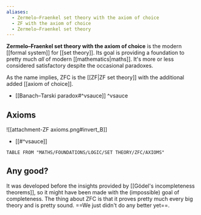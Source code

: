 ```yaml
---
aliases:
  - Zermelo–Fraenkel set theory with the axiom of choice
  - ZF with the axiom of choice
  - Zermelo–Fraenkel set theory
---
```

**Zermelo–Fraenkel set theory with the axiom of choice** is the modern [[formal system]] for [[set theory]].
Its goal is providing a foundation to pretty much _all_ of modern [[mathematics|maths]].
It's more or less considered satisfactory despite the occasional paradoxes.

As the name implies, ZFC is the [[ZF|ZF set theory]] with the additional added [[axiom of choice]].

- [[Banach–Tarski paradox#^vsauce]] ^vsauce

## Axioms

![[attachment-ZF axioms.png#invert_B]]
- [[#^vsauce]]

```dataview
TABLE FROM "MATHS/FOUNDATIONS/LOGIC/SET THEORY/ZFC/AXIOMS"
```

## Any good?

It was developed before the insights provided by [[Gödel's incompleteness theorems]], so it might have been made with the (impossible) goal of completeness.
The thing about ZFC is that it proves pretty much every big theory and is pretty sound. ==We just didn't do any better yet==.
